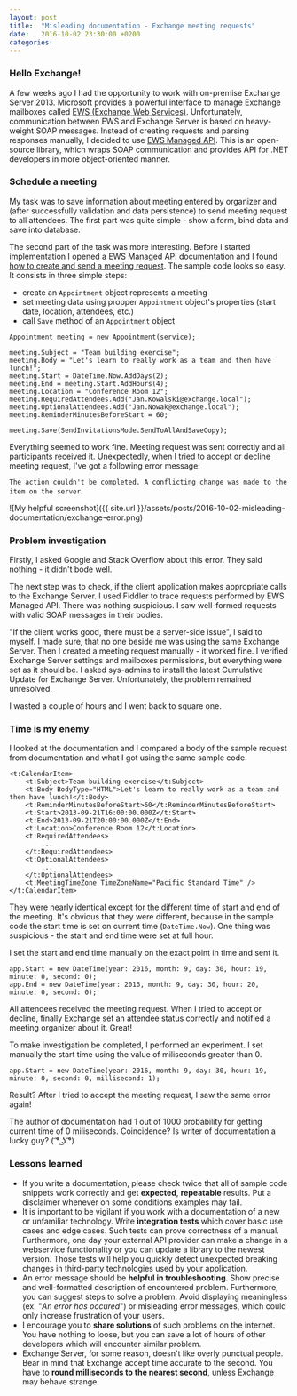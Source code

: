 ```yaml
---
layout: post
title:  "Misleading documentation - Exchange meeting requests"
date:   2016-10-02 23:30:00 +0200
categories: 
---
```


### Hello Exchange!

A few weeks ago I had the opportunity to work with on-premise Exchange Server 2013. Microsoft provides a powerful interface to manage Exchange mailboxes called [EWS (Exchange Web Services)](https://msdn.microsoft.com/en-us/library/office/dd877012(v=exchg.150).aspx). Unfortunately, communication between EWS and Exchange Server is based on heavy-weight SOAP messages. Instead of creating requests and parsing responses manually, I decided to use [EWS Managed API](https://github.com/OfficeDev/ews-managed-api/blob/master/README.md). This is an open-source library, which wraps SOAP communication and provides API for .NET developers in more object-oriented manner. 

### Schedule a meeting

My task was to save information about meeting entered by organizer and (after successfully validation and data persistence) to send meeting request to all attendees. The first part was quite simple - show a form, bind data and save into database.

The second part of the task was more interesting. Before I started implementation I opened a EWS Managed API documentation and I found [how to create and send a meeting request](https://msdn.microsoft.com/en-us/library/office/dn495611(v=exchg.150).aspx#Anchor_2). The sample code looks so easy. It consists in three simple steps:

* create an `Appointment` object represents a meeting
* set meeting data using propper `Appointment` object's properties (start date, location, attendees, etc.)
* call `Save` method of an `Appointment` object  

<pre><code class="cs">Appointment meeting = new Appointment(service);

meeting.Subject = "Team building exercise";
meeting.Body = "Let's learn to really work as a team and then have lunch!";
meeting.Start = DateTime.Now.AddDays(2);            
meeting.End = meeting.Start.AddHours(4);
meeting.Location = "Conference Room 12";
meeting.RequiredAttendees.Add("Jan.Kowalski@exchange.local");
meeting.OptionalAttendees.Add("Jan.Nowak@exchange.local");
meeting.ReminderMinutesBeforeStart = 60;

meeting.Save(SendInvitationsMode.SendToAllAndSaveCopy);
</code></pre>

Everything seemed to work fine. Meeting request was sent correctly and all participants received it. Unexpectedly, when I tried to accept or decline meeting request, I've got a following error message: 

 
`The action couldn't be completed. A conflicting change was made to the item on the server`.

![My helpful screenshot]({{ site.url }}/assets/posts/2016-10-02-misleading-documentation/exchange-error.png)

### Problem investigation

Firstly, I asked Google and Stack Overflow about this error. They said nothing - it didn't bode well. 

The next step was to check, if the client application makes appropriate calls to the Exchange Server. I used Fiddler to trace requests performed by EWS Managed API. There was nothing suspicious. I saw well-formed requests with valid SOAP messages in their bodies.

"If the client works good, there must be a server-side issue", I said to myself. I made sure, that no one beside me was using the same Exchange Server. Then I created a meeting request manually - it worked fine. I verified Exchange Server settings and mailboxes permissions, but everything were set as it should be. I asked sys-admins to install the latest Cumulative Update for Exchange Server. Unfortunately, the problem remained unresolved. 

I wasted a couple of hours and I went back to square one. 

### Time is my enemy

I looked at the documentation and I compared a body of the sample request from documentation and what I got using the same sample code. 

<pre><code class="xml">&lt;t:CalendarItem&gt;
    &lt;t:Subject&gt;Team building exercise&lt;/t:Subject&gt;
    &lt;t:Body BodyType="HTML"&gt;Let's learn to really work as a team and then have lunch!&lt;/t:Body&gt;
    &lt;t:ReminderMinutesBeforeStart&gt;60&lt;/t:ReminderMinutesBeforeStart&gt;
    &lt;t:Start&gt;2013-09-21T16:00:00.000Z&lt;/t:Start&gt;
    &lt;t:End&gt;2013-09-21T20:00:00.000Z&lt;/t:End&gt;
    &lt;t:Location&gt;Conference Room 12&lt;/t:Location&gt;
    &lt;t:RequiredAttendees&gt;
        ...
    &lt;/t:RequiredAttendees&gt;
    &lt;t:OptionalAttendees&gt;
        ...
    &lt;/t:OptionalAttendees&gt;
    &lt;t:MeetingTimeZone TimeZoneName="Pacific Standard Time" /&gt;
&lt;/t:CalendarItem&gt;
</code></pre>

They were nearly identical except for the different time of start and end of the meeting. It's obvious that they were different, because in the sample code the start time is set on current time (`DateTime.Now`). One thing was suspicious - the start and end time were set at full hour.

I set the start and end time manually on the exact point in time and sent it. 

<pre><code class="cs">app.Start = new DateTime(year: 2016, month: 9, day: 30, hour: 19, minute: 0, second: 0);
app.End = new DateTime(year: 2016, month: 9, day: 30, hour: 20, minute: 0, second: 0);
</code></pre>

All attendees received the meeting request. When I tried to accept or decline, finally Exchange set an attendee status correctly and notified a meeting organizer about it. Great!

To make investigation be completed, I performed an experiment. I set manually the start time using the value of miliseconds greater than 0.

<pre><code class="cs">app.Start = new DateTime(year: 2016, month: 9, day: 30, hour: 19, minute: 0, second: 0, millisecond: 1);
</code></pre>

Result? After I tried to accept the meeting request, I saw the same error again!

The author of documentation had 1 out of 1000 probability for getting current time of 0 miliseconds. Coincidence? Is writer of documentation a lucky guy? ( ͡° ͜ʖ ͡°)

### Lessons learned

* If you write a documentation, please check twice that all of sample code snippets work correctly and get **expected**, **repeatable** results. Put a disclaimer whenever on some conditions examples may fail.
* It is important to be vigilant if you work with a documentation of a new or unfamiliar technology. Write **integration tests** which cover basic use cases and edge cases. Such tests can prove correctness of a manual. Furthermore, one day your external API provider can make a change in a webservice functionality or you can update a library to the newest version. Those tests will help you quickly detect unexpected breaking changes in third-party technologies used by your application.
* An error message should be **helpful in troubleshooting**. Show precise and well-formatted description of encountered problem. Furthermore, you can suggest steps to solve a problem. Avoid displaying meaningless (ex. "*An error has occured*") or misleading error messages, which could only increase frustration of your users.  
* I encourage you to **share solutions** of such problems on the internet. You have nothing to loose, but you can save a lot of hours of other developers which will encounter similar problem.
* Exchange Server, for some reason, doesn't like overly punctual people. Bear in mind that Exchange accept time accurate to the second. You have to **round milliseconds to the nearest second**, unless Exchange may behave strange.

